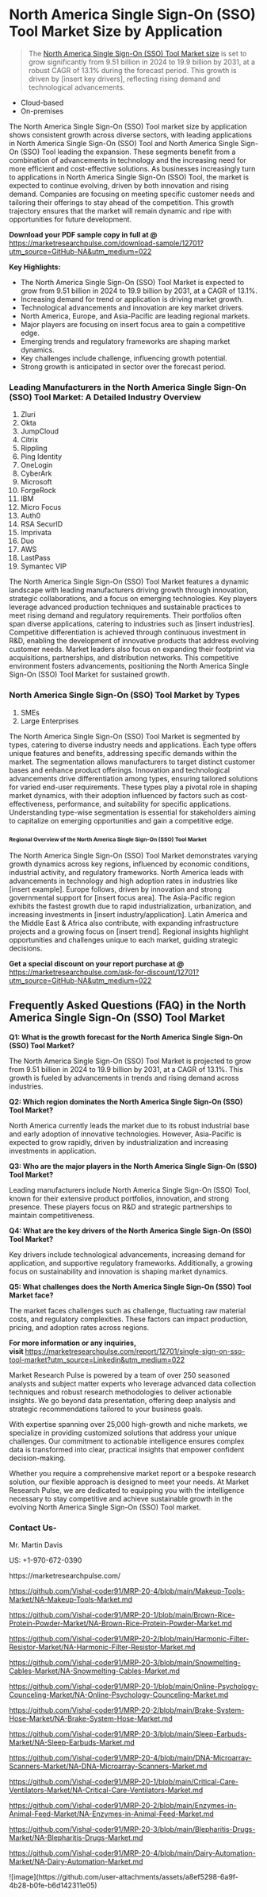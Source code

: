 <h1>North America Single Sign-On (SSO) Tool Market&nbsp;Size by Application</h1><blockquote><p>The <a href="https://marketresearchpulse.com/download-sample/12701?utm_source=GitHub-NA&amp;utm_medium=022">North America Single Sign-On (SSO) Tool Market size</a> is set to grow significantly from 9.51 billion in 2024 to 19.9 billion by 2031, at a robust CAGR of 13.1% during the forecast period. This growth is driven by [insert key drivers], reflecting rising demand and technological advancements.</p></blockquote><ul><li>Cloud-based<li> On-premises</li></ul><p>The North America Single Sign-On (SSO) Tool market size by application shows consistent growth across diverse sectors, with leading applications in North America Single Sign-On (SSO) Tool and North America Single Sign-On (SSO) Tool leading the expansion. These segments benefit from a combination of advancements in technology and the increasing need for more efficient and cost-effective solutions. As businesses increasingly turn to applications in North America Single Sign-On (SSO) Tool, the market is expected to continue evolving, driven by both innovation and rising demand. Companies are focusing on meeting specific customer needs and tailoring their offerings to stay ahead of the competition. This growth trajectory ensures that the market will remain dynamic and ripe with opportunities for future development.</p><p><strong>Download your PDF sample copy in full at @ </strong><a href="https://marketresearchpulse.com/download-sample/12701?utm_source=GitHub-NA&amp;utm_medium=022">https://marketresearchpulse.com/download-sample/12701?utm_source=GitHub-NA&amp;utm_medium=022</a></p><p><strong>Key Highlights: </strong></p><ul><li>The North America Single Sign-On (SSO) Tool Market is expected to grow from 9.51 billion in 2024 to 19.9 billion by 2031, at a CAGR of 13.1%.</li><li>Increasing demand for trend or application is driving market growth.</li><li>Technological advancements and innovation are key market drivers.</li><li>North America, Europe, and Asia-Pacific are leading regional markets.</li><li>Major players are focusing on insert focus area to gain a competitive edge.</li><li>Emerging trends and regulatory frameworks are shaping market dynamics.</li><li>Key challenges include challenge, influencing growth potential.</li><li>Strong growth is anticipated in sector over the forecast period.</li></ul><h3>Leading Manufacturers in the North America Single Sign-On (SSO) Tool Market: A Detailed Industry Overview</h3><ol><li>Zluri</li><li>Okta</li><li>JumpCloud</li><li>Citrix</li><li>Rippling</li><li>Ping Identity</li><li>OneLogin</li><li>CyberArk</li><li>Microsoft</li><li>ForgeRock</li><li>IBM</li><li>Micro Focus</li><li>Auth0</li><li>RSA SecurID</li><li>Imprivata</li><li>Duo</li><li>AWS</li><li>LastPass</li><li>Symantec VIP</li></ol><div class="flex max-w-full flex-col flex-grow"><div class="min-h-8 text-message flex w-full flex-col items-end gap-2 whitespace-normal break-words [.text-message+&amp;]:mt-5" dir="auto" data-message-author-role="assistant" data-message-id="fd8432e4-4910-450d-b182-61b7bfb0a01f" data-message-model-slug="gpt-4o"><div class="flex w-full flex-col gap-1 empty:hidden first:pt-[3px]"><div class="markdown prose w-full break-words dark:prose-invert light"><p>The North America Single Sign-On (SSO) Tool Market features a dynamic landscape with leading manufacturers driving growth through innovation, strategic collaborations, and a focus on emerging technologies. Key players leverage advanced production techniques and sustainable practices to meet rising demand and regulatory requirements. Their portfolios often span diverse applications, catering to industries such as [insert industries]. Competitive differentiation is achieved through continuous investment in R&amp;D, enabling the development of innovative products that address evolving customer needs. Market leaders also focus on expanding their footprint via acquisitions, partnerships, and distribution networks. This competitive environment fosters advancements, positioning the North America Single Sign-On (SSO) Tool Market for sustained growth.</p></div></div></div></div><h3>North America Single Sign-On (SSO) Tool Market by Types</h3><ol><li>SMEs<li> Large Enterprises</li></ol><div class="flex max-w-full flex-col flex-grow"><div class="min-h-8 text-message flex w-full flex-col items-end gap-2 whitespace-normal break-words [.text-message+&amp;]:mt-5" dir="auto" data-message-author-role="assistant" data-message-id="084470be-0bb7-4664-bddf-5156b4f41249" data-message-model-slug="gpt-4o-mini"><div class="flex w-full flex-col gap-1 empty:hidden first:pt-[3px]"><div class="markdown prose w-full break-words dark:prose-invert light"><p>The North America Single Sign-On (SSO) Tool Market is segmented by types, catering to diverse industry needs and applications. Each type offers unique features and benefits, addressing specific demands within the market. The segmentation allows manufacturers to target distinct customer bases and enhance product offerings. Innovation and technological advancements drive differentiation among types, ensuring tailored solutions for varied end-user requirements. These types play a pivotal role in shaping market dynamics, with their adoption influenced by factors such as cost-effectiveness, performance, and suitability for specific applications. Understanding type-wise segmentation is essential for stakeholders aiming to capitalize on emerging opportunities and gain a competitive edge.</p></div></div></div></div><h3><span style="font-size: 11px;">Regional Overview of the North America Single Sign-On (SSO) Tool Market</span></h3><div class="flex max-w-full flex-col flex-grow"><div class="min-h-8 text-message flex w-full flex-col items-end gap-2 whitespace-normal break-words [.text-message+&amp;]:mt-5" dir="auto" data-message-author-role="assistant" data-message-id="e9038762-ce64-4e30-91c9-9bd413514231" data-message-model-slug="gpt-4o-mini"><div class="flex w-full flex-col gap-1 empty:hidden first:pt-[3px]"><div class="markdown prose w-full break-words dark:prose-invert light"><p>The North America Single Sign-On (SSO) Tool Market demonstrates varying growth dynamics across key regions, influenced by economic conditions, industrial activity, and regulatory frameworks. North America leads with advancements in technology and high adoption rates in industries like [insert example]. Europe follows, driven by innovation and strong governmental support for [insert focus area]. The Asia-Pacific region exhibits the fastest growth due to rapid industrialization, urbanization, and increasing investments in [insert industry/application]. Latin America and the Middle East &amp; Africa also contribute, with expanding infrastructure projects and a growing focus on [insert trend]. Regional insights highlight opportunities and challenges unique to each market, guiding strategic decisions.</p></div></div></div></div><p><strong>Get a special discount on your report purchase at @ </strong><a href="https://marketresearchpulse.com/ask-for-discount/12701?utm_source=GitHub-NA&amp;utm_medium=022">https://marketresearchpulse.com/ask-for-discount/12701?utm_source=GitHub-NA&amp;utm_medium=022</a></p><h2>Frequently Asked Questions (FAQ) in the North America Single Sign-On (SSO) Tool Market</h2><p><strong>Q1: What is the growth forecast for the North America Single Sign-On (SSO) Tool Market?</strong></p><p>The North America Single Sign-On (SSO) Tool Market is projected to grow from 9.51 billion in 2024 to 19.9 billion by 2031, at a CAGR of 13.1%. This growth is fueled by advancements in trends and rising demand across industries.</p><p><strong>Q2: Which region dominates the North America Single Sign-On (SSO) Tool Market?</strong></p><p>North America currently leads the market due to its robust industrial base and early adoption of innovative technologies. However, Asia-Pacific is expected to grow rapidly, driven by industrialization and increasing investments in application.</p><p><strong>Q3: Who are the major players in the North America Single Sign-On (SSO) Tool Market?</strong></p><p>Leading manufacturers include North America Single Sign-On (SSO) Tool, known for their extensive product portfolios, innovation, and strong presence. These players focus on R&amp;D and strategic partnerships to maintain competitiveness.</p><p><strong>Q4: What are the key drivers of the North America Single Sign-On (SSO) Tool Market?</strong></p><p>Key drivers include technological advancements, increasing demand for application, and supportive regulatory frameworks. Additionally, a growing focus on sustainability and innovation is shaping market dynamics.</p><p><strong>Q5: What challenges does the North America Single Sign-On (SSO) Tool Market face?</strong></p><p>The market faces challenges such as challenge, fluctuating raw material costs, and regulatory complexities. These factors can impact production, pricing, and adoption rates across regions.</p><p><strong>For more information or any inquiries, visit&nbsp;</strong><a href="https://marketresearchpulse.com/report/12701/single-sign-on-sso-tool-market?utm_source=Linkedin&utm_medium=022">https://marketresearchpulse.com/report/12701/single-sign-on-sso-tool-market?utm_source=Linkedin&utm_medium=022</a></p><p>Market Research Pulse is powered by a team of over 250 seasoned analysts and subject matter experts who leverage advanced data collection techniques and robust research methodologies to deliver actionable insights. We go beyond data presentation, offering deep analysis and strategic recommendations tailored to your business goals.</p><p>With expertise spanning over 25,000 high-growth and niche markets, we specialize in providing customized solutions that address your unique challenges. Our commitment to actionable intelligence ensures complex data is transformed into clear, practical insights that empower confident decision-making.</p><p>Whether you require a comprehensive market report or a bespoke research solution, our flexible approach is designed to meet your needs. At Market Research Pulse, we are dedicated to equipping you with the intelligence necessary to stay competitive and achieve sustainable growth in the evolving North America Single Sign-On (SSO) Tool market.</p><h3><strong>Contact Us-</strong></h3><p>Mr. Martin Davis</p><p>US: +1-970-672-0390</p><p>https://marketresearchpulse.com/</p><p><a href="https://github.com/Vishal-coder91/MRP-20-4/blob/main/Makeup-Tools-Market/NA-Makeup-Tools-Market.md">https://github.com/Vishal-coder91/MRP-20-4/blob/main/Makeup-Tools-Market/NA-Makeup-Tools-Market.md</a></p><p><a href="https://github.com/Vishal-coder91/MRP-20-1/blob/main/Brown-Rice-Protein-Powder-Market/NA-Brown-Rice-Protein-Powder-Market.md">https://github.com/Vishal-coder91/MRP-20-1/blob/main/Brown-Rice-Protein-Powder-Market/NA-Brown-Rice-Protein-Powder-Market.md</a></p><p><a href="https://github.com/Vishal-coder91/MRP-20-2/blob/main/Harmonic-Filter-Resistor-Market/NA-Harmonic-Filter-Resistor-Market.md">https://github.com/Vishal-coder91/MRP-20-2/blob/main/Harmonic-Filter-Resistor-Market/NA-Harmonic-Filter-Resistor-Market.md</a></p><p><a href="https://github.com/Vishal-coder91/MRP-20-3/blob/main/Snowmelting-Cables-Market/NA-Snowmelting-Cables-Market.md">https://github.com/Vishal-coder91/MRP-20-3/blob/main/Snowmelting-Cables-Market/NA-Snowmelting-Cables-Market.md</a></p><p><a href="https://github.com/Vishal-coder91/MRP-20-1/blob/main/Online-Psychology-Counceling-Market/NA-Online-Psychology-Counceling-Market.md">https://github.com/Vishal-coder91/MRP-20-1/blob/main/Online-Psychology-Counceling-Market/NA-Online-Psychology-Counceling-Market.md</a></p><p><a href="https://github.com/Vishal-coder91/MRP-20-2/blob/main/Brake-System-Hose-Market/NA-Brake-System-Hose-Market.md">https://github.com/Vishal-coder91/MRP-20-2/blob/main/Brake-System-Hose-Market/NA-Brake-System-Hose-Market.md</a></p><p><a href="https://github.com/Vishal-coder91/MRP-20-3/blob/main/Sleep-Earbuds-Market/NA-Sleep-Earbuds-Market.md">https://github.com/Vishal-coder91/MRP-20-3/blob/main/Sleep-Earbuds-Market/NA-Sleep-Earbuds-Market.md</a></p><p><a href="https://github.com/Vishal-coder91/MRP-20-4/blob/main/DNA-Microarray-Scanners-Market/NA-DNA-Microarray-Scanners-Market.md">https://github.com/Vishal-coder91/MRP-20-4/blob/main/DNA-Microarray-Scanners-Market/NA-DNA-Microarray-Scanners-Market.md</a></p><p><a href="https://github.com/Vishal-coder91/MRP-20-1/blob/main/Critical-Care-Ventilators-Market/NA-Critical-Care-Ventilators-Market.md">https://github.com/Vishal-coder91/MRP-20-1/blob/main/Critical-Care-Ventilators-Market/NA-Critical-Care-Ventilators-Market.md</a></p><p><a href="https://github.com/Vishal-coder91/MRP-20-2/blob/main/Enzymes-in-Animal-Feed-Market/NA-Enzymes-in-Animal-Feed-Market.md">https://github.com/Vishal-coder91/MRP-20-2/blob/main/Enzymes-in-Animal-Feed-Market/NA-Enzymes-in-Animal-Feed-Market.md</a></p><p><a href="https://github.com/Vishal-coder91/MRP-20-3/blob/main/Blepharitis-Drugs-Market/NA-Blepharitis-Drugs-Market.md">https://github.com/Vishal-coder91/MRP-20-3/blob/main/Blepharitis-Drugs-Market/NA-Blepharitis-Drugs-Market.md</a></p><p><a href="https://github.com/Vishal-coder91/MRP-20-4/blob/main/Dairy-Automation-Market/NA-Dairy-Automation-Market.md">https://github.com/Vishal-coder91/MRP-20-4/blob/main/Dairy-Automation-Market/NA-Dairy-Automation-Market.md</a></p>
![image](https://github.com/user-attachments/assets/a8ef5298-6a9f-4b28-b0fe-b6d142311e05)
